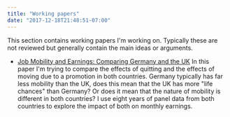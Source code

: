 ```yaml
---
title: "Working papers"
date: "2017-12-18T21:48:51-07:00"
---
```


This section contains working papers I'm working on. Typically these are not reviewed but generally contain the main ideas or arguments.

* [Job Mobility and Earnings: Comparing Germany and the UK]((/pdf/de-uk-workingpaper.pdf)) In this paper I'm trying to compare the effects of quitting and the effects of moving due to a promotion in both countries. Germany typically has far less mobility than the UK, does this mean that the UK has more "life chances" than Germany? Or does it mean that the nature of mobility is different in both countries? I use eight years of panel data from both countries to explore the impact of both on monthly earnings.